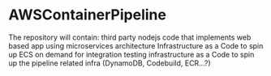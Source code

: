 # AWSContainerPipeline
The repository will contain:
 third party nodejs code that implements web based app using microservices architecture 
 Infrastructure as a Code to spin up ECS on demand for integration testing
 infrastructure as a Code to spin up the pipeline related infra (DynamoDB, Codebuild, ECR...?)
 

